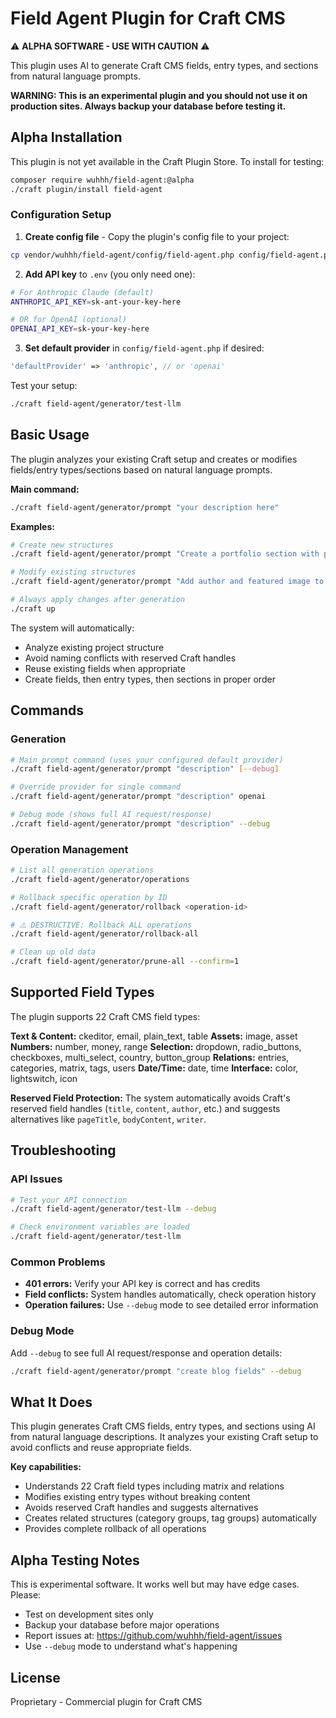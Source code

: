 # Field Agent Plugin for Craft CMS
⚠️ **ALPHA SOFTWARE - USE WITH CAUTION** ⚠️

This plugin uses AI to generate Craft CMS fields, entry types, and sections from natural language prompts. 

**WARNING: This is an experimental plugin and you should not use it on production sites. Always backup your database before testing it.**

## Alpha Installation

This plugin is not yet available in the Craft Plugin Store. To install for testing:

```bash
composer require wuhhh/field-agent:@alpha
./craft plugin/install field-agent
```

### Configuration Setup

1. **Create config file** - Copy the plugin's config file to your project:
```bash
cp vendor/wuhhh/field-agent/config/field-agent.php config/field-agent.php
```

2. **Add API key** to `.env` (you only need one):
```bash
# For Anthropic Claude (default)
ANTHROPIC_API_KEY=sk-ant-your-key-here

# OR for OpenAI (optional)
OPENAI_API_KEY=sk-your-key-here
```

3. **Set default provider** in `config/field-agent.php` if desired:
```php
'defaultProvider' => 'anthropic', // or 'openai'
```

Test your setup:
```bash
./craft field-agent/generator/test-llm
```

## Basic Usage

The plugin analyzes your existing Craft setup and creates or modifies fields/entry types/sections based on natural language prompts.

**Main command:**
```bash
./craft field-agent/generator/prompt "your description here"
```

**Examples:**
```bash
# Create new structures
./craft field-agent/generator/prompt "Create a portfolio section with project fields"

# Modify existing structures  
./craft field-agent/generator/prompt "Add author and featured image to blog posts"

# Always apply changes after generation
./craft up
```

The system will automatically:
- Analyze existing project structure
- Avoid naming conflicts with reserved Craft handles
- Reuse existing fields when appropriate
- Create fields, then entry types, then sections in proper order

## Commands

### Generation
```bash
# Main prompt command (uses your configured default provider)
./craft field-agent/generator/prompt "description" [--debug]

# Override provider for single command
./craft field-agent/generator/prompt "description" openai

# Debug mode (shows full AI request/response)  
./craft field-agent/generator/prompt "description" --debug
```

### Operation Management
```bash
# List all generation operations
./craft field-agent/generator/operations

# Rollback specific operation by ID
./craft field-agent/generator/rollback <operation-id>

# ⚠️ DESTRUCTIVE: Rollback ALL operations
./craft field-agent/generator/rollback-all

# Clean up old data
./craft field-agent/generator/prune-all --confirm=1
```

## Supported Field Types

The plugin supports 22 Craft CMS field types:

**Text & Content:** ckeditor, email, plain_text, table
**Assets:** image, asset
**Numbers:** number, money, range
**Selection:** dropdown, radio_buttons, checkboxes, multi_select, country, button_group
**Relations:** entries, categories, matrix, tags, users
**Date/Time:** date, time
**Interface:** color, lightswitch, icon

**Reserved Field Protection:** The system automatically avoids Craft's reserved field handles (`title`, `content`, `author`, etc.) and suggests alternatives like `pageTitle`, `bodyContent`, `writer`.

## Troubleshooting

### API Issues
```bash
# Test your API connection
./craft field-agent/generator/test-llm --debug

# Check environment variables are loaded
./craft field-agent/generator/test-llm
```

### Common Problems
- **401 errors:** Verify your API key is correct and has credits
- **Field conflicts:** System handles automatically, check operation history  
- **Operation failures:** Use `--debug` mode to see detailed error information

### Debug Mode
Add `--debug` to see full AI request/response and operation details:
```bash
./craft field-agent/generator/prompt "create blog fields" --debug
```

## What It Does

This plugin generates Craft CMS fields, entry types, and sections using AI from natural language descriptions. It analyzes your existing Craft setup to avoid conflicts and reuse appropriate fields.

**Key capabilities:**
- Understands 22 Craft field types including matrix and relations
- Modifies existing entry types without breaking content
- Avoids reserved Craft handles and suggests alternatives  
- Creates related structures (category groups, tag groups) automatically
- Provides complete rollback of all operations

## Alpha Testing Notes

This is experimental software. It works well but may have edge cases. Please:

- Test on development sites only
- Backup your database before major operations
- Report issues at: https://github.com/wuhhh/field-agent/issues
- Use `--debug` mode to understand what's happening

## License

Proprietary - Commercial plugin for Craft CMS
